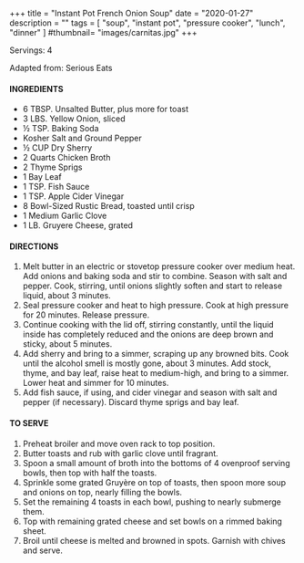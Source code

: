 +++
title = "Instant Pot French Onion Soup"
date = "2020-01-27"
description = ""
tags = [
    "soup",
    "instant pot",
    "pressure cooker",
    "lunch",
    "dinner"
]
#thumbnail= "images/carnitas.jpg"
+++

Servings: 4<!--more-->

Adapted from: Serious Eats 

#### INGREDIENTS 

* 6 TBSP. Unsalted Butter, plus more for toast 
* 3 LBS. Yellow Onion, sliced 
* ½ TSP. Baking Soda 
* Kosher Salt and Ground Pepper 
* ½ CUP Dry Sherry 
* 2 Quarts Chicken Broth     
* 2 Thyme Sprigs 
* 1 Bay Leaf 
* 1 TSP. Fish Sauce 
* 1 TSP. Apple Cider Vinegar 
* 8 Bowl-Sized Rustic Bread, toasted until crisp 
* 1 Medium Garlic Clove 
* 1 LB. Gruyere Cheese, grated 


#### DIRECTIONS 

1. Melt butter in an electric or stovetop pressure cooker over medium heat. Add onions and baking soda and stir to combine. Season with salt and pepper. Cook, stirring, until onions slightly soften and start to release liquid, about 3 minutes. 
2. Seal pressure cooker and heat to high pressure. Cook at high pressure for 20 minutes. Release pressure.
3. Continue cooking with the lid off, stirring constantly, until the liquid inside has completely reduced and the onions are deep brown and sticky, about 5 minutes.
4. Add sherry and bring to a simmer, scraping up any browned bits. Cook until the alcohol smell is mostly gone, about 3 minutes. Add stock, thyme, and bay leaf, raise heat to medium-high, and bring to a simmer. Lower heat and simmer for 10 minutes.
5. Add fish sauce, if using, and cider vinegar and season with salt and pepper (if necessary). Discard thyme sprigs and bay leaf.

#### TO SERVE

1. Preheat broiler and move oven rack to top position. 
2. Butter toasts and rub with garlic clove until fragrant. 
3. Spoon a small amount of broth into the bottoms of 4 ovenproof serving bowls, then top with half the toasts. 
4. Sprinkle some grated Gruyère on top of toasts, then spoon more soup and onions on top, nearly filling the bowls. 
5. Set the remaining 4 toasts in each bowl, pushing to nearly submerge them. 
6. Top with remaining grated cheese and set bowls on a rimmed baking sheet. 
7. Broil until cheese is melted and browned in spots. Garnish with chives and serve.
